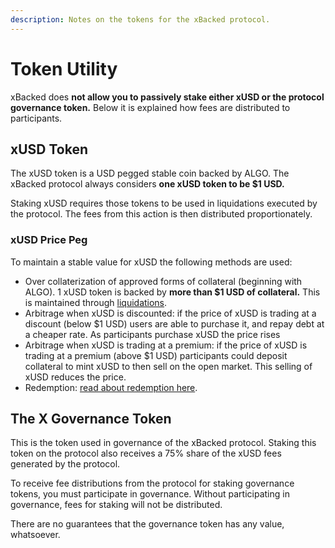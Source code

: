 ```yaml
---
description: Notes on the tokens for the xBacked protocol.
---
```


# Token Utility

xBacked does **not allow you to passively stake either xUSD or the protocol governance token.** Below it is explained how fees are distributed to participants.

## **xUSD Token**

The xUSD token is a USD pegged stable coin backed by ALGO. The xBacked protocol always considers **one xUSD token to be $1 USD.**

Staking xUSD requires those tokens to be used in liquidations executed by the protocol. The fees from this action is then distributed proportionately.

### xUSD Price Peg

To maintain a stable value for xUSD the following methods are used:

* Over collaterization of approved forms of collateral (beginning with ALGO). 1 xUSD token is backed by **more than $1 USD of collateral.** This is maintained through [liquidations](../product/liquidations.md).
* Arbitrage when xUSD is discounted: if the price of xUSD is trading at a discount (below $1 USD) users are able to purchase it, and repay debt at a cheaper rate. As participants purchase xUSD the price rises
* Arbitrage when xUSD is trading at a premium: if the price of xUSD is trading at a premium (above $1 USD) participants could deposit collateral to mint xUSD to then sell on the open market. This selling of xUSD reduces the price.
* Redemption: [read about redemption here](../product/redemptions.md).

## The X Governance Token

This is the token used in governance of the xBacked protocol. Staking this token on the protocol also receives a 75% share of the xUSD fees generated by the protocol.

To receive fee distributions from the protocol for staking governance tokens, you must participate in governance. Without participating in governance, fees for staking will not be distributed.

There are no guarantees that the governance token has any value, whatsoever.
